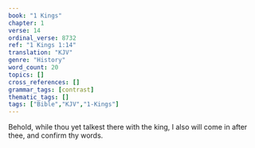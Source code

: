 ```yaml
---
book: "1 Kings"
chapter: 1
verse: 14
ordinal_verse: 8732
ref: "1 Kings 1:14"
translation: "KJV"
genre: "History"
word_count: 20
topics: []
cross_references: []
grammar_tags: [contrast]
thematic_tags: []
tags: ["Bible","KJV","1-Kings"]
---
```

Behold, while thou yet talkest there with the king, I also will come in after thee, and confirm thy words.
